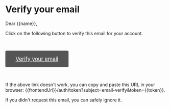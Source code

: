 # Verify your email

Dear {{name}},

Click on the following button to verify this email for your account.

<a style="background: #555; padding: 1rem 2rem; font-size: 120%; color: #fff; display: inline-block; margin: 2rem auto; border-radius: 0.25rem" href="{{frontendUrl}}/auth/token?subject=email-verify&token={{token}}">Verify your email</a>

If the above link doesn't work, you can copy and paste this URL in your browser: {{frontendUrl}}/auth/token?subject=email-verify&token={{token}}.

If you didn't request this email, you can safely ignore it.


